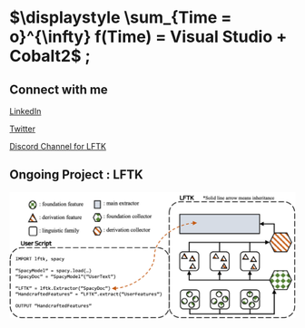 # $\displaystyle \sum_{Time = o}^{\infty} f(Time) = Visual Studio + Cobalt2$ ;

## Connect with me

[LinkedIn](https://www.linkedin.com/in/bruce-w-lee)

[Twitter](https://twitter.com/BruceWLee1)

[Discord Channel for LFTK](https://discord.gg/ZteJsmusHV)

## Ongoing Project : LFTK

![LFTK](images/lftk.png)
